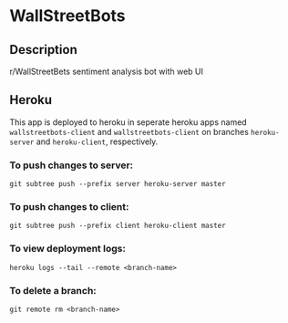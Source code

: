 # WallStreetBots

## Description
r/WallStreetBets sentiment analysis bot with web UI

## Heroku
This app is deployed to heroku in seperate heroku apps named `wallstreetbots-client` and `wallstreetbots-client` on branches `heroku-server` and `heroku-client`, respectively. 

### To push changes to server:
```
git subtree push --prefix server heroku-server master
```
### To push changes to client:
```
git subtree push --prefix client heroku-client master
```
### To view deployment logs:
```
heroku logs --tail --remote <branch-name>
```
### To delete a branch:
```
git remote rm <branch-name>
```
